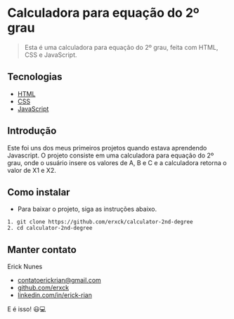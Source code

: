 # Calculadora para equação do 2º grau

> Esta é uma calculadora para equação do 2º grau, feita com HTML, CSS e JavaScript.

## Tecnologias

- [HTML](https://developer.mozilla.org/pt-BR/docs/Web/HTML)
- [CSS](https://developer.mozilla.org/pt-BR/docs/Web/CSS)
- [JavaScript](https://developer.mozilla.org/pt-BR/docs/Web/JavaScript)

## Introdução

Este foi uns dos meus primeiros projetos quando estava aprendendo Javascript. O projeto consiste em uma calculadora para equação do 2º grau, onde o usuário insere os valores de A, B e C e a calculadora retorna o valor de X1 e X2.

## Como instalar

- Para baixar o projeto, siga as instruções abaixo.

```
1. git clone https://github.com/erxck/calculator-2nd-degree
2. cd calculator-2nd-degree
```

## Manter contato

Erick Nunes

- [contatoerickrian@gmail.com](mailto:contatoerickrian@gmail.com)
- [github.com/erxck](https://github.com/erxck)
- [linkedin.com/in/erick-rian](https://linkedin.com/in/erick-rian)

E é isso! 😃💻
